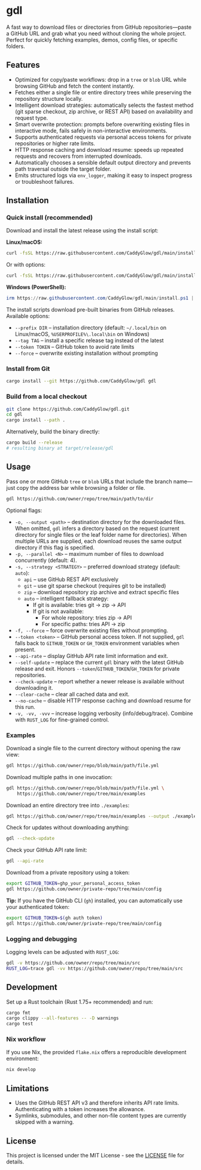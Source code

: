 # gdl

A fast way to download files or directories from GitHub repositories—paste a GitHub URL and grab what you need without cloning the whole project. Perfect for quickly fetching examples, demos, config files, or specific folders.

## Features
- Optimized for copy/paste workflows: drop in a `tree` or `blob` URL while browsing GitHub and fetch the content instantly.
- Fetches either a single file or entire directory trees while preserving the repository structure locally.
- Intelligent download strategies: automatically selects the fastest method (git sparse checkout, zip archive, or REST API) based on availability and request type.
- Smart overwrite protection: prompts before overwriting existing files in interactive mode, fails safely in non-interactive environments.
- Supports authenticated requests via personal access tokens for private repositories or higher rate limits.
- HTTP response caching and download resume: speeds up repeated requests and recovers from interrupted downloads.
- Automatically chooses a sensible default output directory and prevents path traversal outside the target folder.
- Emits structured logs via `env_logger`, making it easy to inspect progress or troubleshoot failures.

## Installation

### Quick install (recommended)

Download and install the latest release using the install script:

**Linux/macOS:**
```bash
curl -fsSL https://raw.githubusercontent.com/CaddyGlow/gdl/main/install.sh | bash
```

Or with options:
```bash
curl -fsSL https://raw.githubusercontent.com/CaddyGlow/gdl/main/install.sh | bash -s -- --prefix ~/.local/bin
```

**Windows (PowerShell):**
```powershell
irm https://raw.githubusercontent.com/CaddyGlow/gdl/main/install.ps1 | iex
```

The install scripts download pre-built binaries from GitHub releases. Available options:
- `--prefix DIR` – installation directory (default: `~/.local/bin` on Linux/macOS, `%USERPROFILE%\.local\bin` on Windows)
- `--tag TAG` – install a specific release tag instead of the latest
- `--token TOKEN` – GitHub token to avoid rate limits
- `--force` – overwrite existing installation without prompting

### Install from Git
```bash
cargo install --git https://github.com/CaddyGlow/gdl gdl
```

### Build from a local checkout
```bash
git clone https://github.com/CaddyGlow/gdl.git
cd gdl
cargo install --path .
```

Alternatively, build the binary directly:
```bash
cargo build --release
# resulting binary at target/release/gdl
```

## Usage

Pass one or more GitHub `tree` or `blob` URLs that include the branch name—just copy the address bar while browsing a folder or file.

```bash
gdl https://github.com/owner/repo/tree/main/path/to/dir
```

Optional flags:
- `-o, --output <path>` – destination directory for the downloaded files. When omitted, `gdl` infers a directory based on the request (current directory for single files or the leaf folder name for directories). When multiple URLs are supplied, each download reuses the same output directory if this flag is specified.
- `-p, --parallel <N>` – maximum number of files to download concurrently (default: 4).
- `-s, --strategy <STRATEGY>` – preferred download strategy (default: `auto`):
  - `api` – use GitHub REST API exclusively
  - `git` – use git sparse checkout (requires git to be installed)
  - `zip` – download repository zip archive and extract specific files
  - `auto` – intelligent fallback strategy:
    - If git is available: tries git → zip → API
    - If git is not available:
      - For whole repository: tries zip → API
      - For specific paths: tries API → zip
- `-f, --force` – force overwrite existing files without prompting.
- `--token <token>` – GitHub personal access token. If not supplied, `gdl` falls back to `GITHUB_TOKEN` or `GH_TOKEN` environment variables when present.
- `--api-rate` – display GitHub API rate limit information and exit.
- `--self-update` – replace the current `gdl` binary with the latest GitHub release and exit. Honors `--token`/`GITHUB_TOKEN`/`GH_TOKEN` for private repositories.
- `--check-update` – report whether a newer release is available without downloading it.
- `--clear-cache` – clear all cached data and exit.
- `--no-cache` – disable HTTP response caching and download resume for this run.
- `-v, -vv, -vvv` – increase logging verbosity (info/debug/trace). Combine with `RUST_LOG` for fine-grained control.

### Examples

Download a single file to the current directory without opening the raw view:
```bash
gdl https://github.com/owner/repo/blob/main/path/file.yml
```

Download multiple paths in one invocation:
```bash
gdl https://github.com/owner/repo/blob/main/path/file.yml \
    https://github.com/owner/repo/tree/main/examples
```

Download an entire directory tree into `./examples`:
```bash
gdl https://github.com/owner/repo/tree/main/examples --output ./examples
```

Check for updates without downloading anything:
```bash
gdl --check-update
```

Check your GitHub API rate limit:
```bash
gdl --api-rate
```

Download from a private repository using a token:
```bash
export GITHUB_TOKEN=ghp_your_personal_access_token
gdl https://github.com/owner/private-repo/tree/main/config
```

**Tip:** If you have the GitHub CLI (`gh`) installed, you can automatically use your authenticated token:
```bash
export GITHUB_TOKEN=$(gh auth token)
gdl https://github.com/owner/private-repo/tree/main/config
```

### Logging and debugging

Logging levels can be adjusted with `RUST_LOG`:
```bash
gdl -v https://github.com/owner/repo/tree/main/src
RUST_LOG=trace gdl -vv https://github.com/owner/repo/tree/main/src
```

## Development

Set up a Rust toolchain (Rust 1.75+ recommended) and run:
```bash
cargo fmt
cargo clippy --all-features -- -D warnings
cargo test
```

### Nix workflow

If you use Nix, the provided `flake.nix` offers a reproducible development environment:
```bash
nix develop
```

## Limitations
- Uses the GitHub REST API v3 and therefore inherits API rate limits. Authenticating with a token increases the allowance.
- Symlinks, submodules, and other non-file content types are currently skipped with a warning.

## License

This project is licensed under the MIT License - see the [LICENSE](LICENSE) file for details.
